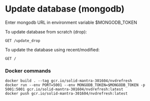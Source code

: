 # Update database (mongodb)

Enter mongodb URL in environment variable $MONGODB_TOKEN

To update database from scratch (drop):

```
GET /update_drop
```

To update the database using recent/modified:

```
GET /
```

### Docker commands

```
docker build . --tag gcr.io/solid-mantra-301604/nvdrefresh
docker run --env PORT=5001 --env MONGODB_TOKEN=$MONGODB_TOKEN -p 5001:5001 gcr.io/solid-mantra-301604/nvdrefresh:latest
docker push gcr.io/solid-mantra-301604/nvdrefresh:latest
```

